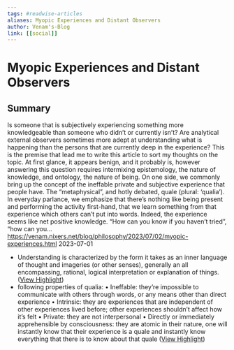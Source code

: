 ```yaml
---
tags: #readwise-articles
aliases: Myopic Experiences and Distant Observers
author: Venam's-Blog
link: [[social]]
---
```

# Myopic Experiences and Distant Observers

## Summary

Is someone that is subjectively experiencing something more knowledgeable
than someone who didn’t or currently isn’t? Are analytical external
observers sometimes more adept at understanding what is happening than
the persons that are currently deep in the experience?
This is the premise that lead me to write this article to sort my thoughts
on the topic. At first glance, it appears benign, and it probably is,
however answering this question requires intermixing epistemology,
the nature of knowledge, and ontology, the nature of being.
On one side, we commonly bring up the concept of the ineffable private
and subjective experience that people have. The “metaphysical”, and hotly
debated, quale (plural: ‘qualia’). In everyday parlance,
we emphasize that there’s nothing like being present and performing
the activity first-hand, that we learn something from that experience
which others can’t put into words. Indeed, the experience seems like
net positive knowledge. “How can you know if you haven’t tried”,
“how can you...
https://venam.nixers.net/blog/philosophy/2023/07/02/myopic-experiences.html
2023-07-01

- Understanding is characterized by the form it takes as an inner language of thought and imageries (or other senses), generally an all encompassing, rational, logical interpretation or explanation of things. ([View Highlight](https://read.readwise.io/read/01h4hwq427s5b4y2m4dsntgrc0))
- following properties of qualia:
  • Ineffable: they’re impossible to communicate with others through words, or any means other than direct experience
  • Intrinsic: they are experiences that are independent of other experiences lived before; other experiences shouldn’t affect how it’s felt
  • Private: they are not interpersonal
  • Directly or immediately apprehensible by consciousness: they are atomic in their nature, one will instantly know that their experience is a quale and instantly know everything that there is to know about that quale ([View Highlight](https://read.readwise.io/read/01h4hx1qhq016jjwf2xbscrdag))

